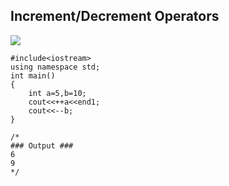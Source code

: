 ## Increment/Decrement Operators

![](resource:assets/images/C++/img16.png)

```
#include<iostream>
using namespace std;
int main()
{
    int a=5,b=10;
    cout<<++a<<end1;
    cout<<--b;
}

/*
### Output ###
6
9
*/
```
